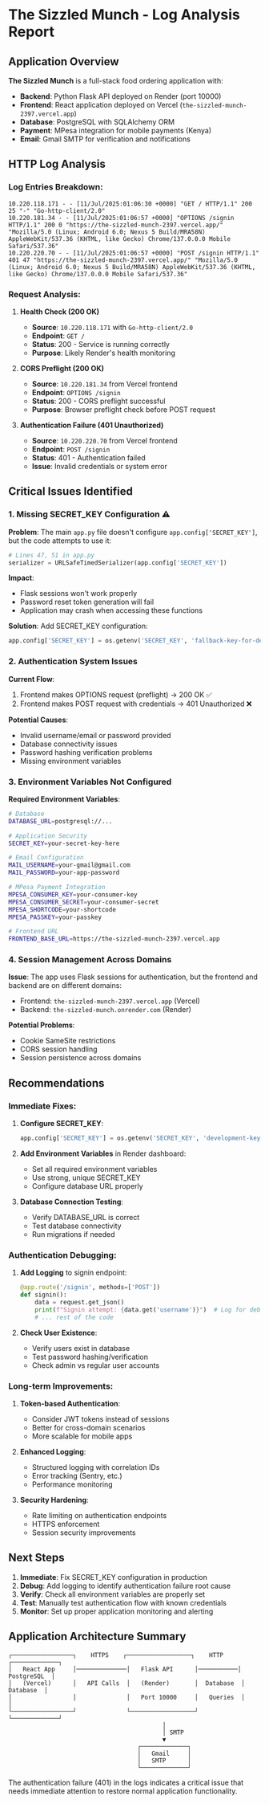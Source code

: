 # The Sizzled Munch - Log Analysis Report

## Application Overview

**The Sizzled Munch** is a full-stack food ordering application with:
- **Backend**: Python Flask API deployed on Render (port 10000)
- **Frontend**: React application deployed on Vercel (`the-sizzled-munch-2397.vercel.app`)
- **Database**: PostgreSQL with SQLAlchemy ORM
- **Payment**: MPesa integration for mobile payments (Kenya)
- **Email**: Gmail SMTP for verification and notifications

## HTTP Log Analysis

### Log Entries Breakdown:

```
10.220.118.171 - - [11/Jul/2025:01:06:30 +0000] "GET / HTTP/1.1" 200 25 "-" "Go-http-client/2.0"
10.220.181.34 - - [11/Jul/2025:01:06:57 +0000] "OPTIONS /signin HTTP/1.1" 200 0 "https://the-sizzled-munch-2397.vercel.app/" "Mozilla/5.0 (Linux; Android 6.0; Nexus 5 Build/MRA58N) AppleWebKit/537.36 (KHTML, like Gecko) Chrome/137.0.0.0 Mobile Safari/537.36"
10.220.220.70 - - [11/Jul/2025:01:06:57 +0000] "POST /signin HTTP/1.1" 401 47 "https://the-sizzled-munch-2397.vercel.app/" "Mozilla/5.0 (Linux; Android 6.0; Nexus 5 Build/MRA58N) AppleWebKit/537.36 (KHTML, like Gecko) Chrome/137.0.0.0 Mobile Safari/537.36"
```

### Request Analysis:

1. **Health Check (200 OK)**
   - **Source**: `10.220.118.171` with `Go-http-client/2.0`
   - **Endpoint**: `GET /`
   - **Status**: 200 - Service is running correctly
   - **Purpose**: Likely Render's health monitoring

2. **CORS Preflight (200 OK)**
   - **Source**: `10.220.181.34` from Vercel frontend
   - **Endpoint**: `OPTIONS /signin`
   - **Status**: 200 - CORS preflight successful
   - **Purpose**: Browser preflight check before POST request

3. **Authentication Failure (401 Unauthorized)**
   - **Source**: `10.220.220.70` from Vercel frontend
   - **Endpoint**: `POST /signin`
   - **Status**: 401 - Authentication failed
   - **Issue**: Invalid credentials or system error

## Critical Issues Identified

### 1. Missing SECRET_KEY Configuration ⚠️

**Problem**: The main `app.py` file doesn't configure `app.config['SECRET_KEY']`, but the code attempts to use it:

```python
# Lines 47, 51 in app.py
serializer = URLSafeTimedSerializer(app.config['SECRET_KEY'])
```

**Impact**: 
- Flask sessions won't work properly
- Password reset token generation will fail
- Application may crash when accessing these functions

**Solution**: Add SECRET_KEY configuration:
```python
app.config['SECRET_KEY'] = os.getenv('SECRET_KEY', 'fallback-key-for-development')
```

### 2. Authentication System Issues

**Current Flow**:
1. Frontend makes OPTIONS request (preflight) → 200 OK ✅
2. Frontend makes POST request with credentials → 401 Unauthorized ❌

**Potential Causes**:
- Invalid username/email or password provided
- Database connectivity issues
- Password hashing verification problems
- Missing environment variables

### 3. Environment Variables Not Configured

**Required Environment Variables**:
```bash
# Database
DATABASE_URL=postgresql://...

# Application Security
SECRET_KEY=your-secret-key-here

# Email Configuration
MAIL_USERNAME=your-gmail@gmail.com
MAIL_PASSWORD=your-app-password

# MPesa Payment Integration
MPESA_CONSUMER_KEY=your-consumer-key
MPESA_CONSUMER_SECRET=your-consumer-secret
MPESA_SHORTCODE=your-shortcode
MPESA_PASSKEY=your-passkey

# Frontend URL
FRONTEND_BASE_URL=https://the-sizzled-munch-2397.vercel.app
```

### 4. Session Management Across Domains

**Issue**: The app uses Flask sessions for authentication, but the frontend and backend are on different domains:
- Frontend: `the-sizzled-munch-2397.vercel.app` (Vercel)
- Backend: `the-sizzled-munch.onrender.com` (Render)

**Potential Problems**:
- Cookie SameSite restrictions
- CORS session handling
- Session persistence across domains

## Recommendations

### Immediate Fixes:

1. **Configure SECRET_KEY**:
   ```python
   app.config['SECRET_KEY'] = os.getenv('SECRET_KEY', 'development-key-change-in-production')
   ```

2. **Add Environment Variables** in Render dashboard:
   - Set all required environment variables
   - Use strong, unique SECRET_KEY
   - Configure database URL properly

3. **Database Connection Testing**:
   - Verify DATABASE_URL is correct
   - Test database connectivity
   - Run migrations if needed

### Authentication Debugging:

1. **Add Logging** to signin endpoint:
   ```python
   @app.route('/signin', methods=['POST'])
   def signin():
       data = request.get_json()
       print(f"Signin attempt: {data.get('username')}")  # Log for debugging
       # ... rest of the code
   ```

2. **Check User Existence**:
   - Verify users exist in database
   - Test password hashing/verification
   - Check admin vs regular user accounts

### Long-term Improvements:

1. **Token-based Authentication**:
   - Consider JWT tokens instead of sessions
   - Better for cross-domain scenarios
   - More scalable for mobile apps

2. **Enhanced Logging**:
   - Structured logging with correlation IDs
   - Error tracking (Sentry, etc.)
   - Performance monitoring

3. **Security Hardening**:
   - Rate limiting on authentication endpoints
   - HTTPS enforcement
   - Session security improvements

## Next Steps

1. **Immediate**: Fix SECRET_KEY configuration in production
2. **Debug**: Add logging to identify authentication failure root cause
3. **Verify**: Check all environment variables are properly set
4. **Test**: Manually test authentication flow with known credentials
5. **Monitor**: Set up proper application monitoring and alerting

## Application Architecture Summary

```
┌─────────────────┐    HTTPS    ┌──────────────────┐    HTTP    ┌─────────────┐
│   React App     │──────────────│   Flask API      │───────────│ PostgreSQL  │
│   (Vercel)      │   API Calls  │   (Render)       │  Database  │   Database  │
│                 │              │   Port 10000     │   Queries  │             │
└─────────────────┘              └──────────────────┘            └─────────────┘
                                           │
                                           │ SMTP
                                           ▼
                                    ┌─────────────┐
                                    │   Gmail     │
                                    │   SMTP      │
                                    └─────────────┘
```

The authentication failure (401) in the logs indicates a critical issue that needs immediate attention to restore normal application functionality.